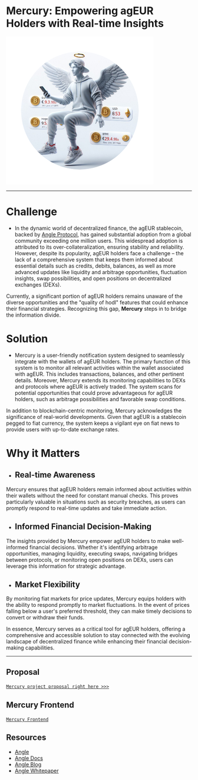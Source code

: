 # Mercury: Empowering agEUR Holders with Real-time Insights

![](mercury.png)

--------------

# Challenge

- In the dynamic world of decentralized finance, the agEUR stablecoin, backed by [Angle Protocol](https://www.angle.money/), has gained substantial adoption from a global community exceeding one million users. This widespread adoption is attributed to its over-collateralization, ensuring stability and reliability. However, despite its popularity, agEUR holders face a challenge – the lack of a comprehensive system that keeps them informed about essential details such as credits, debits, balances, as well as more advanced updates like liquidity and arbitrage opportunities, fluctuation insights, swap possibilities, and open positions on decentralized exchanges (DEXs).

Currently, a significant portion of agEUR holders remains unaware of the diverse opportunities and the "quality of hodl" features that could enhance their financial strategies. Recognizing this gap, **Mercury** steps in to bridge the information divide.

# Solution

- Mercury is a user-friendly notification system designed to seamlessly integrate with the wallets of agEUR holders. The primary function of this system is to monitor all relevant activities within the wallet associated with agEUR. This includes transactions, balances, and other pertinent details. Moreover, Mercury extends its monitoring capabilities to DEXs and protocols where agEUR is actively traded. The system scans for potential opportunities that could prove advantageous for agEUR holders, such as arbitrage possibilities and favorable swap conditions.

In addition to blockchain-centric monitoring, Mercury acknowledges the significance of real-world developments. Given that agEUR is a stablecoin pegged to fiat currency, the system keeps a vigilant eye on fiat news to provide users with up-to-date exchange rates.

# Why it Matters

- ## Real-time Awareness
  
Mercury ensures that agEUR holders remain informed about activities within their wallets without the need for constant manual checks. This proves particularly valuable in situations such as security breaches, as users can promptly respond to real-time updates and take immediate action.

- ## Informed Financial Decision-Making

The insights provided by Mercury empower agEUR holders to make well-informed financial decisions. Whether it's identifying arbitrage opportunities, managing liquidity, executing swaps, navigating bridges between protocols, or monitoring open positions on DEXs, users can leverage this information for strategic advantage.

- ## Market Flexibility

By monitoring fiat markets for price updates, Mercury equips holders with the ability to respond promptly to market fluctuations. In the event of prices falling below a user's preferred threshold, they can make timely decisions to convert or withdraw their funds.

In essence, Mercury serves as a critical tool for agEUR holders, offering a comprehensive and accessible solution to stay connected with the evolving landscape of decentralized finance while enhancing their financial decision-making capabilities.

----

## Proposal

[`Mercury project proposal right here >>>`](https://docs.google.com/presentation/d/1mkrulPMkef52mL-CG7tExo7aubhovK16ktxU8hrwTsw/edit#slide=id.g1e406ff4dcb_0_87)

## Mercury Frontend

[`Mercury Frontend`](https://mercury-frontend-demo.onrender.com/)


## Resources
- [Angle](https://www.angle.money/)
- [Angle Docs](https://docs.angle.money/overview/readme)
- [Angle Blog](https://www.angle.money/blog)
- [Angle Whitepaper](https://docs.angle.money/overview/whitepapers)